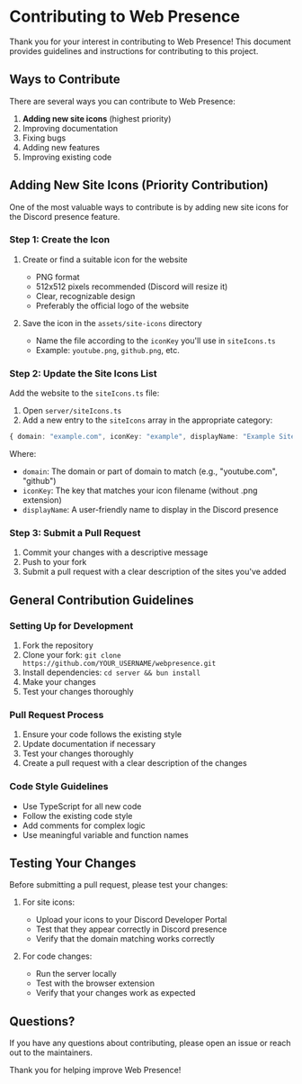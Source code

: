 # Contributing to Web Presence

Thank you for your interest in contributing to Web Presence! This document provides guidelines and instructions for contributing to this project.

## Ways to Contribute

There are several ways you can contribute to Web Presence:

1. **Adding new site icons** (highest priority)
2. Improving documentation
3. Fixing bugs
4. Adding new features
5. Improving existing code

## Adding New Site Icons (Priority Contribution)

One of the most valuable ways to contribute is by adding new site icons for the Discord presence feature.

### Step 1: Create the Icon

1. Create or find a suitable icon for the website
   - PNG format
   - 512x512 pixels recommended (Discord will resize it)
   - Clear, recognizable design
   - Preferably the official logo of the website

2. Save the icon in the `assets/site-icons` directory
   - Name the file according to the `iconKey` you'll use in `siteIcons.ts`
   - Example: `youtube.png`, `github.png`, etc.

### Step 2: Update the Site Icons List

Add the website to the `siteIcons.ts` file:

1. Open `server/siteIcons.ts`
2. Add a new entry to the `siteIcons` array in the appropriate category:

```typescript
{ domain: "example.com", iconKey: "example", displayName: "Example Site" }
```

Where:
- `domain`: The domain or part of domain to match (e.g., "youtube.com", "github")
- `iconKey`: The key that matches your icon filename (without .png extension)
- `displayName`: A user-friendly name to display in the Discord presence

### Step 3: Submit a Pull Request

1. Commit your changes with a descriptive message
2. Push to your fork
3. Submit a pull request with a clear description of the sites you've added

## General Contribution Guidelines

### Setting Up for Development

1. Fork the repository
2. Clone your fork: `git clone https://github.com/YOUR_USERNAME/webpresence.git`
3. Install dependencies: `cd server && bun install`
4. Make your changes
5. Test your changes thoroughly

### Pull Request Process

1. Ensure your code follows the existing style
2. Update documentation if necessary
3. Test your changes thoroughly
4. Create a pull request with a clear description of the changes

### Code Style Guidelines

- Use TypeScript for all new code
- Follow the existing code style
- Add comments for complex logic
- Use meaningful variable and function names

## Testing Your Changes

Before submitting a pull request, please test your changes:

1. For site icons:
   - Upload your icons to your Discord Developer Portal
   - Test that they appear correctly in Discord presence
   - Verify that the domain matching works correctly

2. For code changes:
   - Run the server locally
   - Test with the browser extension
   - Verify that your changes work as expected

## Questions?

If you have any questions about contributing, please open an issue or reach out to the maintainers.

Thank you for helping improve Web Presence!
